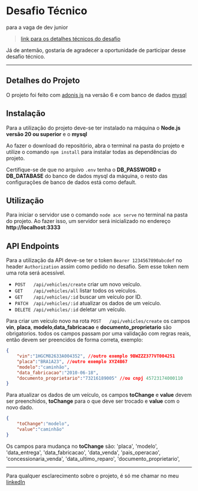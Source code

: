 # Desafio Técnico
para a vaga de dev junior

> [link para os detalhes técnicos do desafio](https://github.com/GrupoRivesa/recrutamento-dev-junior-2025)

Já de antemão, gostaria de agradecer a oportunidade de participar desse desafio técnico.

---

## Detalhes do Projeto
O projeto foi feito com [adonis js](https://docs.adonisjs.com/guides/preface/introduction) na versão 6 e com banco de dados [mysql](https://www.mysql.com)


## Instalação
Para a utilização do projeto deve-se ter instalado na máquina o **Node.js versão 20 ou superior** e o **mysql** 

Ao fazer o download do repositório, abra o terminal na pasta do projeto e utilize o comando `npm install` para instalar todas as dependências do projeto.

Certifique-se de que no arquivo `.env` tenha o **DB_PASSWORD** e **DB_DATABASE** do banco de dados mysql da máquina, o resto das configurações de banco de dados está como default.


## Utilização
Para iniciar o servidor use o comando `node ace serve` no terminal na pasta do projeto. Ao fazer isso, um servidor será inicializado no endereço **http://localhost:3333**

## API Endpoints
Para a utilização da API deve-se ter o token `Bearer 1234567890abcdef` no header `Authorization` assim como pedido no desafio. Sem esse token nem uma rota será acessível.

- `POST   /api/vehicles/create`     criar um novo veículo.
- `GET    /api/vehicles/all`        listar todos os veículos.
- `GET    /api/vehicles/:id`        buscar um veículo por ID.
- `PATCH  /api/vehicles/:id`        atualizar os dados de um veículo.
- `DELETE /api/vehicles/:id`        deletar um veículo.

Para criar um veículo novo na rota `POST   /api/vehicles/create` os campos **vin**, **placa**, **modelo**,**data_fabricacao** e **documento_proprietario** são obrigatorios. todos os campos passam por uma validação com regras reais, então devem ser preencidos de forma correta, exemplo:
```json
{
	"vin":"1HGCM82633A004352", //outro exemplo 9BWZZZ377VT004251
	"placa":"BRA1A23", //outro exemplo XYZ4B67
	"modelo":"caminhão",
	"data_fabricacao":"2010-06-18",
	"documento_proprietario":"73216189005" //ou cnpj 45723174000110
}
```
Para atualizar os dados de um veículo, os campos **toChange** e **value** devem ser preenchidos, **toChange** para o que deve ser trocado e **value** com o novo dado.
```json
{
	"toChange":"modelo",
	"value":"caminhão"
}
```
Os campos para mudança no **toChange** são:
    'placa',
    'modelo',
    'data_entrega',
    'data_fabricacao',
    'data_venda',
    'pais_operacao',
    'concessionaria_venda',
    'data_ultimo_reparo',
    'documento_proprietario',
    
---

Para qualquer esclarecimento sobre o projeto, é só me chamar no meu [linkedIn](https://www.linkedin.com/in/jonatan-de-oliveira-4452bb209/)
